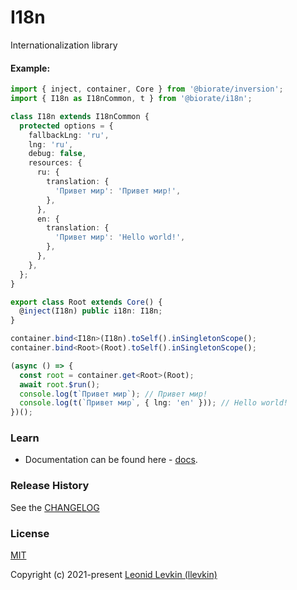 # I18n

Internationalization library

#### Example:

```ts
import { inject, container, Core } from '@biorate/inversion';
import { I18n as I18nCommon, t } from '@biorate/i18n';

class I18n extends I18nCommon {
  protected options = {
    fallbackLng: 'ru',
    lng: 'ru',
    debug: false,
    resources: {
      ru: {
        translation: {
          'Привет мир': 'Привет мир!',
        },
      },
      en: {
        translation: {
          'Привет мир': 'Hello world!',
        },
      },
    },
  };
}

export class Root extends Core() {
  @inject(I18n) public i18n: I18n;
}

container.bind<I18n>(I18n).toSelf().inSingletonScope();
container.bind<Root>(Root).toSelf().inSingletonScope();

(async () => {
  const root = container.get<Root>(Root);
  await root.$run();
  console.log(t`Привет мир`); // Привет мир!
  console.log(t(`Привет мир`, { lng: 'en' })); // Hello world!
})();
```

### Learn

- Documentation can be found here - [docs](https://biorate.github.io/core/modules/i18n.html).

### Release History

See the [CHANGELOG](https://github.com/biorate/core/blob/master/packages/%40biorate/i18n/CHANGELOG.md)

### License

[MIT](https://github.com/biorate/core/blob/master/packages/%40biorate/i18n/LICENSE)

Copyright (c) 2021-present [Leonid Levkin (llevkin)](mailto:llevkin@yandex.ru)
